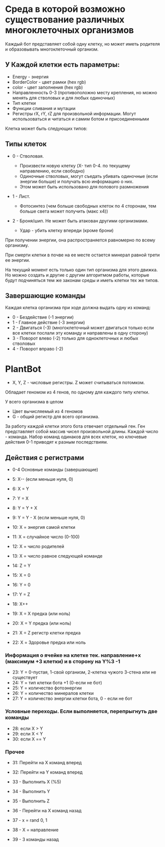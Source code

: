 # Cреда в которой возможно существование различных многоклеточных организмов 

Каждый бот представляет собой одну клетку, 
но может иметь родителя и образовывать многоклеточный организм.

## У Каждой клетки есть параметры:
* Energy - энергия
* BorderColor - цвет рамки (hex rgb)
* color - цвет заполнения (hex rgb)
* Направленность 0-3 (противоположно месту крепления, но можно менять для стволовых и для любых одиночных)
* Тип клетки
* Функции сливания и мутации
* Регистры rX, rY, rZ для произвольной информации. Могут использоваться и читаться и самим ботом и присоединенными 


Клетка может быть следующих типов:
## Типы клеток
* 0 - Стволовая.
  * Произвести новую клетку (X- тип 0-4. по текущему направлению, если свободно)
  * Одиночные стволовых, могут съедать убивать одиночные (если энергии больше) и получать всю информацию о них.
  * Этом может быть использовано для полового размножения


* 1 - Лист.
  * Фотосинтез (чем больше свободных клеток по 4 сторонам, тем больше света может получить (макс x4))  

* 2 - Броня/шип. Не может быть атакован другими организмами.
  * Удар - убить клетку впереди (кроме брони)


При получении энергии, она распространяется равномерно по всему организму.

При смерти клетки в почве на ее месте остается минерал равной трети ее энергии.


На текущий момент есть только один тип организма для этого движка. 
Но можно создать и другие с другим алгоритмом работы, которые будут подчиняться тем же законам среды и иметь клетки тех же типов.


## Завершающие команды
Каждая клетка организма при ходе должна выдать одну из команд:

* 0 - Бездействие (-1 энергии)
* 1 - Главное действие (-3 энергии)
* 2 - Двигаться (-3) (многоклеточный может двигаться только если все клетки послали эту команду и направлены в одну сторону) 
* 3 - Поворот влево (-2) только для одноклеточных и любых стволовых 
* 4 - Поворот вправо (-2)


# PlantBot
* X, Y, Z - числовые регистры. Z может считываться потомком. 

Обладает геномом из 4 генов, по одному для каждого типу клетки.

У всего организма в целом 
* Цвет вычисляемый из 4 геномов
* G - общий регистр для всего организма.

 
За работу каждой клетки этого бота отвечает отдельный ген. 
Ген представляет собой массив чисел произвольной длины. Каждой число - команда. 
Набор команд одинаков для всех клеток, но ключевые действия 0-1 приводят к разным последствиям.


## Действия с регистрами
* 0-4 Основные команды  (завершающие)


* 5: X-- (если меньше нуля, 0)
* 6: X = Y
* 7: Y = X
* 8: Y = Y + X
* 9: Y = Y - X (если меньше нуля, 0)
* 10: X = энергия самой клетки
* 11: X = случайное число (0-100)
* 12: X = число родителей
* 13: X = число равное следующей команде
* 14: Z = Y
* 15: X = 0
* 16: Y = 0
* 17: Y = Z 
* 18: X++
* 19: X = X предка (или ноль)
* 20: X = Y предка (или ноль)
* 21: X = Z регистр клетки предка
* 22: X = Здоровье предка или ноль


### Информация о ячейке на клетке тек. направление+x (максимум +3 клетки) и в сторону на Y%3 -1 
* 23: Y = 0-пустая, 1-свой организм, 2-клетка чужого 3-стена или не существует
* 24: Y = тип клетки бота +1 (0-если не бот)
* 25: Y = количество фотоэнергии 
* 26: Y = количество минералов клетки
* 27: Y = количество энергии клетки бота, 0 - если не бот


### Условные переходы. Если выполняется, перепрыгнуть две команды
* 28: если X > Y
* 29: если X < Y
* 30: если X == Y

### Прочее
* 31: Перейти на X команд вперед
* 32: Перейти на Y команд вперед


* 33 - Выполнить X (%5)
* 34 - Выполнить Y
* 35 - Выполнить Z

* 36 - Перейти на X команд назад
* 37 - x = rand 0, 1
* 38 - X = направление
* 39 - 3 команды назад





 
